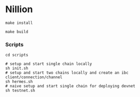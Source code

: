 # Nillion

```
make install
```

```
make build
```

### Scripts

```
cd scripts
```

```
# setup and start single chain locally
sh init.sh
# setup and start two chains locally and create an ibc client/connection/channel 
sh hermes.sh
# naive setup and start single chain for deploying devnet
sh testnet.sh
```

